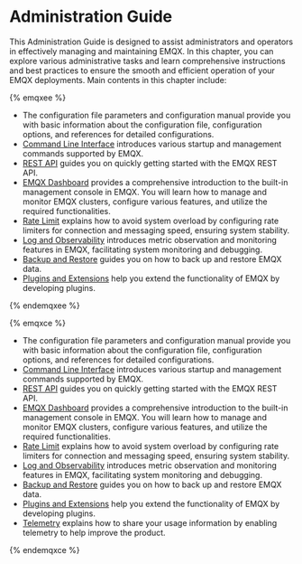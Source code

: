 # Administration Guide

This Administration Guide is designed to assist administrators and operators in effectively managing and maintaining EMQX. In this chapter, you can explore various administrative tasks and learn comprehensive instructions and best practices to ensure the smooth and efficient operation of your EMQX deployments. Main contents in this chapter include:

{% emqxee %}

- The configuration file parameters and configuration manual provide you with basic information about the configuration file, configuration options, and references for detailed configurations.
- [Command Line Interface](./cli.md) introduces various startup and management commands supported by EMQX.
- [REST API](./api) guides you on quickly getting started with the EMQX REST API.
- [EMQX Dashboard](../dashboard/introduction.md) provides a comprehensive introduction to the built-in management console in EMQX. You will learn how to manage and monitor EMQX clusters, configure various features, and utilize the required functionalities.
- [Rate Limit](../rate-limit/rate-limit.md) explains how to avoid system overload by configuring rate limiters for connection and messaging speed, ensuring system stability.
- [Log and Observability](../observability/overview.md) introduces metric observation and monitoring features in EMQX, facilitating system monitoring and debugging.
- [Backup and Restore](../operations/backup-restore.md) guides you on how to back up and restore EMQX data.
- [Plugins and Extensions](../extensions/introduction.md) help you extend the functionality of EMQX by developing plugins.

{% endemqxee %}

{% emqxce %}

- 
  The configuration file parameters and configuration manual provide you with basic information about the configuration file, configuration options, and references for detailed configurations.
- [Command Line Interface](./cli.md) introduces various startup and management commands supported by EMQX.
- [REST API](./api) guides you on quickly getting started with the EMQX REST API.
- [EMQX Dashboard](../dashboard/introduction.md) provides a comprehensive introduction to the built-in management console in EMQX. You will learn how to manage and monitor EMQX clusters, configure various features, and utilize the required functionalities.
- [Rate Limit](../rate-limit/rate-limit.md) explains how to avoid system overload by configuring rate limiters for connection and messaging speed, ensuring system stability.
- [Log and Observability](../observability/overview.md) introduces metric observation and monitoring features in EMQX, facilitating system monitoring and debugging.
- [Backup and Restore](../operations/backup-restore.md) guides you on how to back up and restore EMQX data.
- [Plugins and Extensions](../extensions/introduction.md) help you extend the functionality of EMQX by developing plugins.
- [Telemetry](../telemetry/telemetry.md) explains how to share your usage information by enabling telemetry to help improve the product.

{% endemqxce %}

